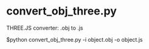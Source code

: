 # convert_obj_three.py

THREE.JS converter: .obj to .js

$python convert_obj_three.py -i object.obj -o object.js
